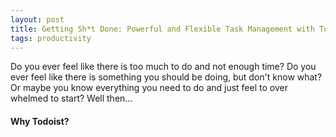 ```yaml
---
layout: post
title: Getting Sh*t Done: Powerful and Flexible Task Management with Todoist. The Basics.
tags: productivity
---
```


Do you ever feel like there is too much to do and not enough time? Do you ever feel like there is something you should be doing, but don't know what? Or maybe you know everything you need to do and just feel to over whelmed to start? Well then...

#### Why Todoist?
